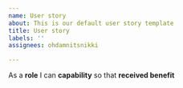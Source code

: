 ```yaml
---
name: User story
about: This is our default user story template
title: User story
labels: ''
assignees: ohdamnitsnikki

---
```


As a **role** I can **capability** so that **received benefit**
